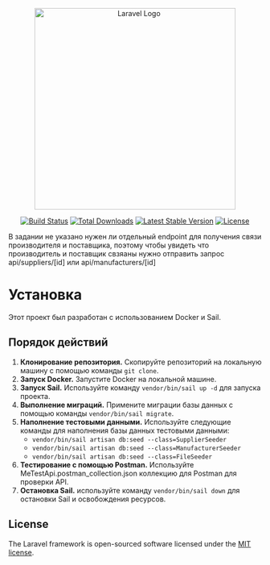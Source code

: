 <p align="center"><a href="https://laravel.com" target="_blank"><img src="https://raw.githubusercontent.com/laravel/art/master/logo-lockup/5%20SVG/2%20CMYK/1%20Full%20Color/laravel-logolockup-cmyk-red.svg" width="400" alt="Laravel Logo"></a></p>

<p align="center">
<a href="https://github.com/laravel/framework/actions"><img src="https://github.com/laravel/framework/workflows/tests/badge.svg" alt="Build Status"></a>
<a href="https://packagist.org/packages/laravel/framework"><img src="https://img.shields.io/packagist/dt/laravel/framework" alt="Total Downloads"></a>
<a href="https://packagist.org/packages/laravel/framework"><img src="https://img.shields.io/packagist/v/laravel/framework" alt="Latest Stable Version"></a>
<a href="https://packagist.org/packages/laravel/framework"><img src="https://img.shields.io/packagist/l/laravel/framework" alt="License"></a>
</p>

В задании не указано нужен ли отдельный endpoint для получения связи производителя и поставщика, поэтому чтобы увидеть что производитель и поставщик свзяаны нужно отправить запрос api/suppliers/[id] или api/manufacturers/[id]

# Установка

Этот проект был разработан с использованием Docker и Sail.

## Порядок действий

1. **Клонирование репозитория.** Скопируйте репозиторий на локальную машину с помощью команды `git clone`.
2. **Запуск Docker.** Запустите Docker на локальной машине.
3. **Запуск Sail.** Используйте команду `vendor/bin/sail up -d` для запуска проекта.
4. **Выполнение миграций.** Примените миграции базы данных с помощью команды `vendor/bin/sail migrate`.
5. **Наполнение тестовыми данными.** Используйте следующие команды для наполнения базы данных тестовыми данными:
    - `vendor/bin/sail artisan db:seed --class=SupplierSeeder`
    - `vendor/bin/sail artisan db:seed --class=ManufacturerSeeder`
    - `vendor/bin/sail artisan db:seed --class=FileSeeder`
6. **Тестирование с помощью Postman.** Используйте MeTestApi.postman_collection.json коллекцию для Postman для проверки API.
7. **Остановка Sail.**  используйте команду `vendor/bin/sail down` для остановки Sail и освобождения ресурсов.

## License

The Laravel framework is open-sourced software licensed under the [MIT license](https://opensource.org/licenses/MIT).
